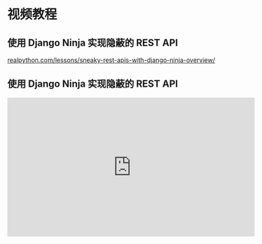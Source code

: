 # 视频教程

## 使用 Django Ninja 实现隐蔽的 REST API

[realpython.com/lessons/sneaky-rest-apis-with-django-ninja-overview/](https://realpython.com/lessons/sneaky-rest-apis-with-django-ninja-overview/)


## 使用 Django Ninja 实现隐蔽的 REST API
<iframe width="560" height="315" src="https://www.youtube.com/embed/videoseries?list=PLXskueZ7apWgNasQPt6PYhlKNKNEghT3T" title="YouTube video player" frameborder="0" allow="accelerometer; autoplay; clipboard-write; encrypted-media; gyroscope; picture-in-picture" allowfullscreen></iframe>

